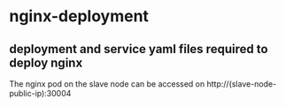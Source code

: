 # nginx-deployment
## deployment and service yaml files required to deploy nginx
The nginx pod on the slave node can be accessed on http://(slave-node-public-ip):30004
